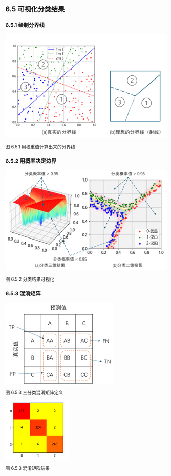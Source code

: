 
## 6.5 可视化分类结果

### 6.5.1 绘制分界线

<img src="./img/result_split.png" width=600/>

图 6.5.1 用权重值计算出来的分界线

### 6.5.2 用概率决定边界

<img src="./img/result.png" width=640 />

图 6.5.2 分类结果可视化

### 6.5.3 混淆矩阵

<img src="./img/confusion_matrix.png" width=340 />

图 6.5.3 三分类混淆矩阵定义

<img src="./img/confusion_matrix_result.png" width=200 />

图 6.5.3 混淆矩阵结果
